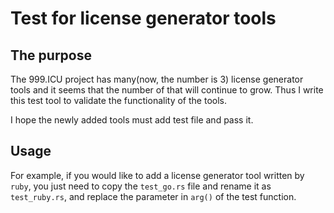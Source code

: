 # Test for license generator tools

## The purpose
The 999.ICU project has many(now, the number is 3) license generator tools and it seems that the number of that will continue to grow. Thus I write this test tool to validate the functionality of the tools.

I hope the newly added tools must add test file and pass it.

## Usage 
For example, if you would like to add a license generator tool written by `ruby`, you just need to copy the `test_go.rs` file and rename it as `test_ruby.rs`, and replace the parameter in `arg()` of the test function. 